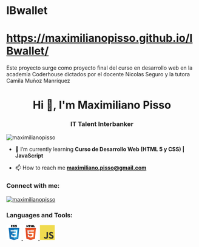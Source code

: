 # IBwallet
# https://maximilianopisso.github.io/IBwallet/
Este proyecto surge como proyecto final del curso en desarrollo web en la academia Coderhouse dictados por el docente Nicolas Seguro y la tutora Camila Muñoz Manríquez

<h1 align="center">Hi 👋, I'm Maximiliano Pisso</h1>
<h3 align="center">IT Talent Interbanker</h3>

<p align="left"> <img src="https://komarev.com/ghpvc/?username=maximilianopisso&label=Profile%20views&color=0e75b6&style=flat" alt="maximilianopisso" /> </p>

- 🌱 I’m currently learning **Curso de Desarrollo Web (HTML 5 y CSS) | JavaScript**

- 📫 How to reach me **maximiliano.pisso@gmail.com**

<h3 align="left">Connect with me:</h3>
<p align="left">
<a href="https://linkedin.com/in/maximilianopisso" target="blank"><img align="center" src="https://raw.githubusercontent.com/rahuldkjain/github-profile-readme-generator/master/src/images/icons/Social/linked-in-alt.svg" alt="maximilianopisso" height="30" width="40" /></a>
</p>

<h3 align="left">Languages and Tools:</h3>
<p align="left"> <a href="https://www.w3schools.com/css/" target="_blank"> <img src="https://raw.githubusercontent.com/devicons/devicon/master/icons/css3/css3-original-wordmark.svg" alt="css3" width="40" height="40"/> </a> <a href="https://www.w3.org/html/" target="_blank"> <img src="https://raw.githubusercontent.com/devicons/devicon/master/icons/html5/html5-original-wordmark.svg" alt="html5" width="40" height="40"/> </a> <a href="https://developer.mozilla.org/en-US/docs/Web/JavaScript" target="_blank"> <img src="https://raw.githubusercontent.com/devicons/devicon/master/icons/javascript/javascript-original.svg" alt="javascript" width="40" height="40"/> </a> </p>
